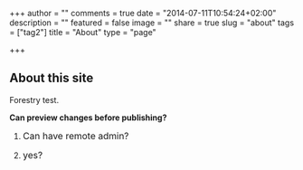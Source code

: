 +++
author = ""
comments = true
date = "2014-07-11T10:54:24+02:00"
description = ""
featured = false
image = ""
share = true
slug = "about"
tags = ["tag2"]
title = "About"
type = "page"

+++
## About this site

Forestry test.

**Can preview changes before publishing?**

1. <span style="font-size: 1rem;">Can have remote admin?</span>

1. <span style="font-size: 1rem;">yes?</span>